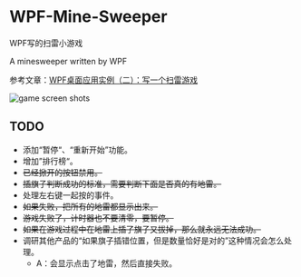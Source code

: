 # WPF-Mine-Sweeper

 WPF写的扫雷小游戏

A minesweeper written by WPF

参考文章：[WPF桌面应用实例（二）：写一个扫雷游戏](https://blog.csdn.net/OneWord233/article/details/80804593)

![game screen shots](https://gitee.com/babbittry321/blogImages/raw/master/img/mines-sweeper%20game%20screenshot.png)

## TODO

- 添加“暂停“、“重新开始”功能。
- 增加”排行榜“。
- ~~已经掀开的按钮禁用。~~
- ~~插旗子判断成功的标准，需要判断下面是否真的有地雷。~~
- 处理左右键一起按的事件。
- ~~如果失败，把所有的地雷都显示出来。~~
- ~~游戏失败了，计时器也不要清零，要暂停。~~
- ~~如果在游戏过程中在地雷上插了旗子又拔掉，那么就永远无法成功。~~
- 调研其他产品的“如果旗子插错位置，但是数量恰好是对的”这种情况会怎么处理。
  - A：会显示点击了地雷，然后直接失败。
